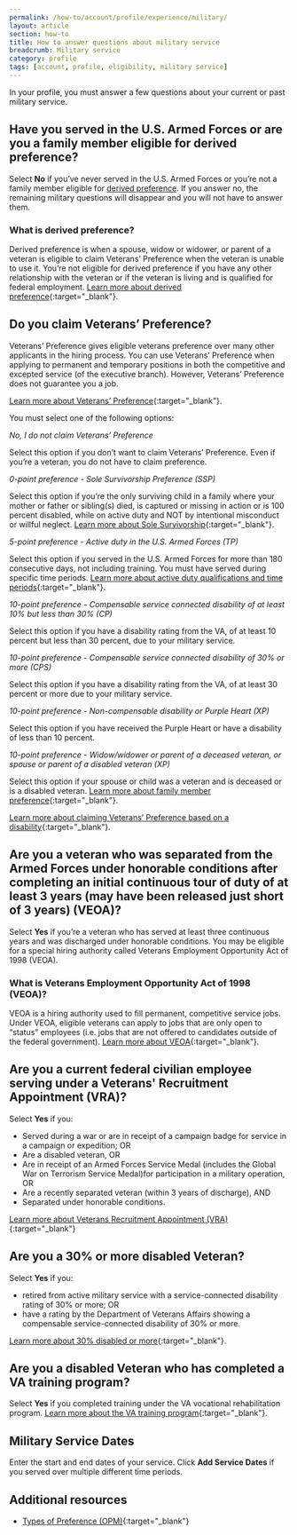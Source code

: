 ```yaml
---
permalink: /how-to/account/profile/experience/military/
layout: article
section: how-to
title: How to answer questions about military service
breadcrumb: Military service
category: profile
tags: [account, profile, eligibility, military service]
---
```


In your profile, you must answer a few questions about your current or past military service.

## Have you served in the U.S. Armed Forces or are you a family member eligible for derived preference?

Select **No** if you’ve never served in the U.S. Armed Forces or you’re not a family member eligible for [derived preference](#what-is-derived-preference). If you answer no, the remaining military questions will disappear and you will not have to answer them.

### What is derived preference?

Derived preference is when a spouse, widow or widower, or parent of a veteran is eligible to claim Veterans’ Preference when the veteran is unable to use it. You’re not eligible for derived preference if you have any other relationship with the veteran or if the veteran is living and is qualified for federal employment.   [Learn more about derived preference](https://www.fedshirevets.gov/job-seekers/veterans-preference/family-member-preference/){:target="_blank"}.

## Do you claim Veterans’ Preference?

Veterans’ Preference gives eligible veterans preference over many other applicants in the hiring process. You can use Veterans’ Preference when applying to permanent and temporary positions in both the competitive and excepted service (of the executive branch). However, Veterans’ Preference does not guarantee you a job.

[Learn more about Veterans’ Preference](https://www.fedshirevets.gov/job-seekers/veterans-preference/){:target="_blank"}.

You must select one of the following options:

_No, I do not claim Veterans’ Preference_

Select this option if you don’t want to claim Veterans’ Preference.  Even if you’re a veteran, you do not have to claim preference.

_0-point preference - Sole Survivorship Preference (SSP)_

Select this option if you’re the only surviving child in a family where your mother or father or sibling(s) died, is captured or missing in action or is 100 percent disabled, while on active duty and NOT by intentional misconduct or willful neglect.   [Learn more about Sole Survivorship](https://www.fedshirevets.gov/job-seekers/veterans-preference/#0point){:target="_blank"}.

_5-point preference - Active duty in the U.S. Armed Forces (TP)_

Select this option if you served in the U.S. Armed Forces for more than 180 consecutive days, not including training. You must have served during specific time periods. [Learn more about active duty qualifications and time periods](https://www.fedshirevets.gov/job-seekers/veterans-preference/#content){:target="_blank"}.

_10-point preference - Compensable service connected disability of at least 10% but less than 30% (CP)_

Select this option if you have a disability rating from the VA, of at least 10 percent but less than 30 percent, due to your military service.

_10-point preference - Compensable service connected disability of 30% or more (CPS)_

Select this option if you have a disability rating from the VA, of at least 30 percent or more due to your military service.

_10-point preference - Non-compensable disability or Purple Heart (XP)_

Select this option if you have received the Purple Heart or have a disability of less than 10 percent.

_10-point preference - Widow/widower or parent of a deceased veteran, or spouse or parent of a disabled veteran (XP)_

Select this option if your spouse or child was a veteran and is deceased or is a disabled veteran. [Learn more about family member preference](https://www.fedshirevets.gov/job-seekers/veterans-preference/family-member-preference/){:target="_blank"}.

[Learn more about claiming Veterans’ Preference based on a disability](https://www.fedshirevets.gov/job-seekers/veterans-preference/#10point){:target="_blank"}.

## Are you a veteran who was separated from the Armed Forces under honorable conditions after completing an initial continuous tour of duty of at least 3 years (may have been released just short of 3 years) (VEOA)?

Select **Yes** if you’re a veteran who has served at least three continuous years and was discharged under honorable conditions. You may be eligible for a special hiring authority called Veterans Employment Opportunity Act of 1998 (VEOA).

### What is Veterans Employment Opportunity Act of 1998 (VEOA)?

VEOA is a hiring authority used to fill permanent, competitive service jobs. Under VEOA, eligible veterans can apply to jobs that are only open to “status” employees (i.e. jobs that are not offered to candidates outside of the federal government). [Learn more about VEOA](https://www.fedshirevets.gov/job-seekers/special-hiring-authorities/#veoa){:target="_blank"}.

## Are you a current federal civilian employee serving under a Veterans' Recruitment Appointment (VRA)?

Select **Yes** if you:

* Served during a war or are in receipt of a campaign badge for service in a campaign or expedition; OR
* Are a disabled veteran, OR
* Are in receipt of an Armed Forces Service Medal (includes the Global War on Terrorism Service Medal)for participation in a military operation, OR
* Are a recently separated veteran (within 3 years of discharge), AND
* Separated under honorable conditions.

[Learn more about Veterans Recruitment Appointment (VRA)](https://www.fedshirevets.gov/job-seekers/special-hiring-authorities/#vra){:target="_blank"}

## Are you a 30% or more disabled Veteran?

Select **Yes** if you:

* retired from active military service with a service-connected disability rating of 30% or more; OR
* have a rating by the Department of Veterans Affairs showing a compensable service-connected disability of 30% or more.  

[Learn more about 30% disabled or more](https://www.fedshirevets.gov/job-seekers/special-hiring-authorities/#30){:target="_blank"}.

## Are you a disabled Veteran who has completed a VA training program?

Select **Yes** if you completed training under the VA vocational rehabilitation program. [Learn more about the VA training program](https://www.fedshirevets.gov/job-seekers/special-hiring-authorities/#training){:target="_blank"}.

## Military Service Dates

Enter the start and end dates of your service. Click **Add Service Dates** if you served over multiple different time periods.

## Additional resources

* [Types of Preference (OPM)](https://www.opm.gov/policy-data-oversight/veterans-employment-initiative/vet-guide/#2Types){:target="_blank"}
